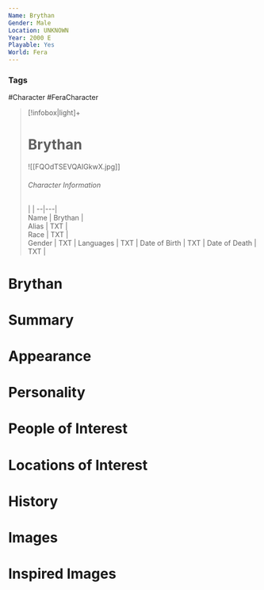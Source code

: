 ```yaml
---
Name: Brythan
Gender: Male
Location: UNKNOWN
Year: 2000 E
Playable: Yes
World: Fera
---
```


### Tags
#Character #FeraCharacter 


> [!infobox|light]+  
> # Brythan  
> ![[FQOdTSEVQAIGkwX.jpg]]
> ###### Character Information
>  |   |
> --|---|  
> Name | Brythan |  
> Alias | TXT |  
> Race | TXT |  
> Gender | TXT |
> Languages | TXT |
> Date of Birth | TXT |
> Date of Death | TXT |

# Brythan

# Summary

# Appearance

# Personality

# People of Interest

# Locations of Interest

# History

# Images

# Inspired Images
